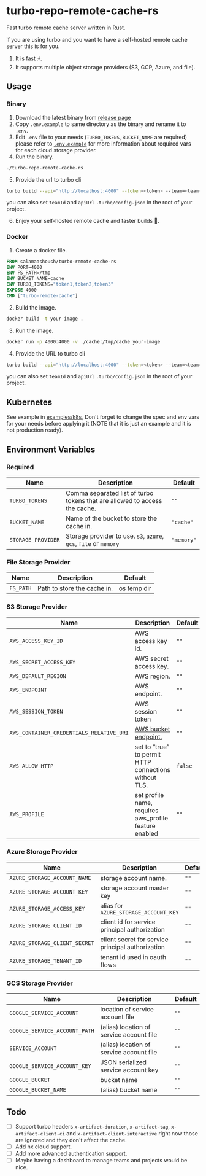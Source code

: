 # turbo-repo-remote-cache-rs

Fast turbo remote cache server written in Rust.

if you are using turbo and you want to have a self-hosted remote cache server this is for you.

1. It is fast ⚡️.
2. It supports multiple object storage providers (S3, GCP, Azure, and file).

## Usage

### Binary

1. Download the latest binary from [release page](https://github.com/salamaashoush/turbo-remote-cache-rs/releases)
2. Copy `.env.example` to same directory as the binary and rename it to `.env`.
3. Edit `.env` file to your needs (`TURBO_TOKENS`, `BUCKET_NAME` are required) please refer to [`.env.example`](./.env.example) for more information about required vars for each cloud storage provider.
4. Run the binary.

```bash
./turbo-repo-remote-cache-rs
```

5. Provide the url to turbo cli

```bash
turbo build --api="http://localhost:4000" --token=<token> --team=<team>
```

you can also set `teamId` and `apiUrl` `.turbo/config.json` in the root of your project.

6. Enjoy your self-hosted remote cache and faster builds 🚀.

### Docker

1. Create a docker file.

```Dockerfile
FROM salamaashoush/turbo-remote-cache-rs
ENV PORT=4000
ENV FS_PATH=/tmp
ENV BUCKET_NAME=cache
ENV TURBO_TOKENS="token1,token2,token3"
EXPOSE 4000
CMD ["turbo-remote-cache"]
```

2. Build the image.

```bash
docker build -t your-image .
```

3. Run the image.

```bash
docker run -p 4000:4000 -v ./cache:/tmp/cache your-image
```

4. Provide the URL to turbo cli

```bash
turbo build --api="http://localhost:4000" --token=<token> --team=<team>
```

you can also set `teamId` and `apiUrl` `.turbo/config.json` in the root of your project.

## Kubernetes

See example in [examples/k8s](./examples/k8s), Don't forget to change the spec and env vars for your needs before applying it (NOTE that it is just an example and it is not production ready).

## Environment Variables

### Required

| Name               | Description                                                                | Default    |
| ------------------ | -------------------------------------------------------------------------- | ---------- |
| `TURBO_TOKENS`     | Comma separated list of turbo tokens that are allowed to access the cache. | `""`       |
| `BUCKET_NAME`      | Name of the bucket to store the cache in.                                  | `"cache"`  |
| `STORAGE_PROVIDER` | Storage provider to use. `s3`, `azure`, `gcs`, `file` or `memory`          | `"memory"` |

### File Storage Provider

| Name      | Description                 | Default     |
| --------- | --------------------------- | ----------- |
| `FS_PATH` | Path to store the cache in. | os temp dir |

### S3 Storage Provider

| Name                                     | Description                                                                                             | Default |
| ---------------------------------------- | ------------------------------------------------------------------------------------------------------- | ------- |
| `AWS_ACCESS_KEY_ID`                      | AWS access key id.                                                                                      | `""`    |
| `AWS_SECRET_ACCESS_KEY`                  | AWS secret access key.                                                                                  | `""`    |
| `AWS_DEFAULT_REGION`                     | AWS region.                                                                                             | `""`    |
| `AWS_ENDPOINT`                           | AWS endpoint.                                                                                           | `""`    |
| `AWS_SESSION_TOKEN`                      | AWS session token                                                                                       | `""`    |
| `AWS_CONTAINER_CREDENTIALS_RELATIVE_URI` | [AWS bucket endpoint.](https://docs.aws.amazon.com/AmazonECS/latest/developerguide/task-iam-roles.html) | `""`    |
| `AWS_ALLOW_HTTP`                         | set to “true” to permit HTTP connections without TLS.                                                   | `false` |
| `AWS_PROFILE`                            | set profile name, requires aws_profile feature enabled                                                  | `""`    |

### Azure Storage Provider

| Name                          | Description                                       | Default |
| ----------------------------- | ------------------------------------------------- | ------- |
| `AZURE_STORAGE_ACCOUNT_NAME`  | storage account name.                             | `""`    |
| `AZURE_STORAGE_ACCOUNT_KEY`   | storage account master key                        | `""`    |
| `AZURE_STORAGE_ACCESS_KEY`    | alias for `AZURE_STORAGE_ACCOUNT_KEY`             | `""`    |
| `AZURE_STORAGE_CLIENT_ID`     | client id for service principal authorization     | `""`    |
| `AZURE_STORAGE_CLIENT_SECRET` | client secret for service principal authorization | `""`    |
| `AZURE_STORAGE_TENANT_ID`     | tenant id used in oauth flows                     | `""`    |

### GCS Storage Provider

| Name                          | Description                              | Default |
| ----------------------------- | ---------------------------------------- | ------- |
| `GOOGLE_SERVICE_ACCOUNT`      | location of service account file         | `""`    |
| `GOOGLE_SERVICE_ACCOUNT_PATH` | (alias) location of service account file | `""`    |
| `SERVICE_ACCOUNT`             | (alias) location of service account file | `""`    |
| `GOOGLE_SERVICE_ACCOUNT_KEY`  | JSON serialized service account key      | `""`    |
| `GOOGLE_BUCKET`               | bucket name                              | `""`    |
| `GOOGLE_BUCKET_NAME`          | (alias) bucket name                      | `""`    |

## Todo

- [ ] Support turbo headers `x-artifact-duration`, `x-artifact-tag`, `x-artifact-client-ci` and `x-artifact-client-interactive` right now those are ignored and they don't affect the cache.
- [ ] Add nx cloud support.
- [ ] Add more advanced authentication support.
- [ ] Maybe having a dashboard to manage teams and projects would be nice.
